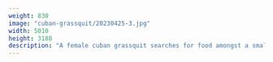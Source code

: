 ```yaml
---
weight: 830
image: "cuban-grassquit/20230425-3.jpg"
width: 5010
height: 3188
description: "A female cuban grassquit searches for food amongst a small patch of sandy grass<br/>f/6.3, 1/400, 300.0 mm, iso400"
---
```

